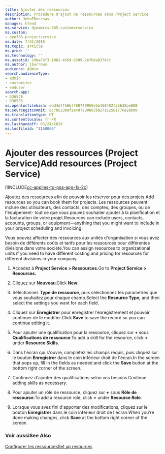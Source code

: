 ```yaml
---
title: Ajouter des ressources
description: Procédure d'ajout de ressources dans Project Service
author: JohnPBurrows
manager: kfend
ms.service: dynamics-365-customerservice
ms.custom:
- dyn365-projectservice
ms.date: 7/31/2018
ms.topic: article
ms.prod: ''
ms.technology: ''
ms.assetid: c0ba7bf3-1081-4569-8309-2e70da83747c
ms.author: jburrows
audience: Admin
search.audienceType:
- admin
- customizer
- enduser
search.app:
- D365CE
- D365PS
ms.openlocfilehash: edd4d7f50bf488749959e5b450482f55638be808
ms.sourcegitcommit: 8c786230ef2a497280885b827162561776e2eb00
ms.translationtype: HT
ms.contentlocale: fr-FR
ms.lasthandoff: 03/24/2020
ms.locfileid: "3168066"
---
```

# <a name="add-resources-project-service"></a><span data-ttu-id="43f05-103">Ajouter des ressources (Project Service)</span><span class="sxs-lookup"><span data-stu-id="43f05-103">Add resources (Project Service)</span></span>

[!INCLUDE[cc-applies-to-psa-app-1x-2x](../includes/cc-applies-to-psa-app-1x-2x.md)]

<span data-ttu-id="43f05-104">Ajoutez des ressources afin de pouvoir les réserver pour des projets.</span><span class="sxs-lookup"><span data-stu-id="43f05-104">Add resources so you can book them for projects.</span></span> <span data-ttu-id="43f05-105">Les ressources peuvent inclure des utilisateurs, des contacts, des comptes, des groupes, ou de l'équipement- tout ce que vous pouvez souhaiter ajouter à la planification et la facturation de votre projet.</span><span class="sxs-lookup"><span data-stu-id="43f05-105">Resources can include users, contacts, accounts, groups, or equipment—anything that you might want to include in your project scheduling and invoicing.</span></span>  
  
<span data-ttu-id="43f05-106">Vous pouvez affecter des ressources aux unités d'organisation si vous avez besoin de différents coûts et tarifs pour les ressources pour différentes divisions dans votre société.</span><span class="sxs-lookup"><span data-stu-id="43f05-106">You can assign resources to organizational units if you need to have different costing and pricing for resources for different divisions in your company.</span></span>  
  
1.  <span data-ttu-id="43f05-107">Accédez à **Project Service > Ressources.**</span><span class="sxs-lookup"><span data-stu-id="43f05-107">Go to **Project Service > Resources.**</span></span>  
  
2.  <span data-ttu-id="43f05-108">Cliquez sur **Nouveau**.</span><span class="sxs-lookup"><span data-stu-id="43f05-108">Click **New**.</span></span>  
  
3.  <span data-ttu-id="43f05-109">Sélectionnez **Type de ressource**, puis sélectionnez les paramètres que vous souhaitez pour chaque champ.</span><span class="sxs-lookup"><span data-stu-id="43f05-109">Select the **Resource Type**, and then select the settings you want for each field.</span></span>  
  
4.  <span data-ttu-id="43f05-110">Cliquez sur **Enregistrer** pour enregistrer l’enregistrement et pouvoir continuer de le modifier.</span><span class="sxs-lookup"><span data-stu-id="43f05-110">Click **Save** to save the record so you can continue editing it.</span></span>  
  
5.  <span data-ttu-id="43f05-111">Pour ajouter une qualification pour la ressource, cliquez sur **+** sous **Qualifications de ressource**.</span><span class="sxs-lookup"><span data-stu-id="43f05-111">To add a skill for the resource, click **+** under **Resource Skills**.</span></span>  
  
6.  <span data-ttu-id="43f05-112">Dans l'écran qui s'ouvre, complétez les champs requis, puis cliquez sur le bouton **Enregistrer** dans le coin inférieur droit de l'écran.</span><span class="sxs-lookup"><span data-stu-id="43f05-112">In the screen that pops up, fill in the fields as needed and click the **Save** button at the bottom right corner of the screen.</span></span>  
  
7.  <span data-ttu-id="43f05-113">Continuez d'ajouter des qualifications selon vos besoins.</span><span class="sxs-lookup"><span data-stu-id="43f05-113">Continue adding skills as necessary.</span></span>  
  
8.  <span data-ttu-id="43f05-114">Pour ajouter un rôle de ressource, cliquez sur **+** sous **Rôle de ressource**.</span><span class="sxs-lookup"><span data-stu-id="43f05-114">To add a resource role, click **+** under **Resource Role**.</span></span>  
  
9. <span data-ttu-id="43f05-115">Lorsque vous avez fini d'apporter des modifications, cliquez sur le bouton **Enregistrer** dans le coin inférieur droit de l'écran.</span><span class="sxs-lookup"><span data-stu-id="43f05-115">When you’re done making changes, click **Save** at the bottom right corner of the screen.</span></span>  
  
### <a name="see-also"></a><span data-ttu-id="43f05-116">Voir aussi</span><span class="sxs-lookup"><span data-stu-id="43f05-116">See Also</span></span>  
 [<span data-ttu-id="43f05-117">Configurer les ressources</span><span class="sxs-lookup"><span data-stu-id="43f05-117">Set up resources</span></span>](../project-service/set-up-resources.md)
